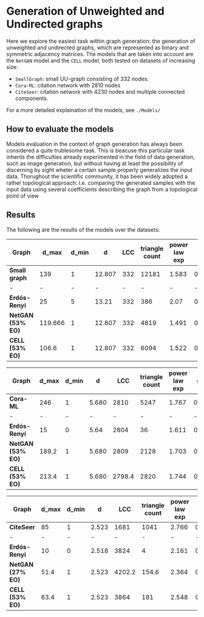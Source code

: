 # Generation of Unweighted and Undirected graphs

Here we explore the easiest task within graph generation: the generation of unweighted and undirected graphs, which are represented as binary and symmetric adjacency matrices.
The models that are taken into account are the `NetGAN` model and the `CELL` model, both tested on datasets of increasing size:

- `SmallGraph`: small UU-graph consisting of 332 nodes.
- `Cora-ML`: citation network with 2810 nodes
- `CiteSeer`: citation network with 4230 nodes and multiple connected components.

For a more detailed explaination of the models, see `./Models/`

## How to evaluate the models

Models evaluation in the context of graph generation has always been considered a quite trublesome task. This is beacuse this particular task inherits the difficulties already experimented in the field of data generation, such as image generation, but without having at least the possibility of discerning by sight wheter a certain sample properly generalizes the input data.
Thorughout the scientific community, it has been widely adopted a rather topological approach: i.e. comparing the generated samples with the input data using several coefficients describing the graph from a topological point of view

## Results

The following are the results of the models over the datasets:

| Graph           | d_max   | d_min | d      | LCC | triangle count | power law exp | gini  | real edge distribution entropy | assortativity | clustering coefficient | #components | cpl   | time[s] |
| --------------- | ------- | ----- | ------ | --- | -------------- | ------------- | ----- | ------------------------------ | ------------- | ---------------------- | ----------- | ----- | ------- |
| **Small graph**     | 139     | 1     | 12.807 | 332 | 12181          | 1.583         | 0.641 | 0.865                          | \-0.207       | 0.016                  | 1           | 2.738 | \-      |
| \-              | \-      | \-    | \-     | \-  | \-             | \-            | \-    | \-                             | \-            | \-                     | \-          | \-    | \-      |
| **Erdós-Renyi**    | 25      | 5     | 13.21  | 332 | 386            | 2.07          | 0.145 | 0.993                          | 0.008         | 0.009                  | 1           | 2.533 | 0       |
| **NetGAN (53% EO)** | 119.666 | 1     | 12.807 | 332 | 4819           | 1.491         | 0.527 | 0.910                          | \-0,214       | 0.010                  | 1           | 2.549 | 2782.8  |
| **CELL (53% EO)**   | 106.6   | 1     | 12.807 | 332 | 6094           | 1.522         | 0.569 | 0.896                          | \-0,214       | 0.012                  | 1           | 2.716 | <1



| Graph           | d_max | d_min | d     | LCC    | triangle count | power law exp | gini  | real edge distribution entropy | assortativity | clustering coefficient | #components | cpl   | time[s]    |
| --------------- | ----- | ----- | ----- | ------ | -------------- | ------------- | ----- | ------------------------------ | ------------- | ---------------------- | ----------- | ----- | ---------- |
| **Cora-ML**         | 246   | 1     | 5.680 | 2810   | 5247           | 1.767         | 0.495 | 0.938                          | \-0,076       | 0.004                  | 1           | 5.271 | \-         |
| \-              | \-    | \-    | \-    | \-     | \-             | \-            | \-    | \-                             | \-            | \-                     | \-          | \-    | \-         |
| **Erdós-Renyi**     | 15    | 0     | 5.64  | 2804   | 36             | 1.611         | 0.231 | 0.988                          | 0.0005        | 0.001                  | 7           | 4.790 | 10         |
| **NetGAN (53% EO)** | 189.2 | 1     | 5.680 | 2809   | 2128           | 1.703         | 0.423 | 0.955                          | \-0,08        | 0.003                  | 1.4         | 4.712 | 63.485.598 |
| **CELL (53% EO)**   | 213.4 | 1     | 5.680 | 2798.4 | 2820           | 1.744         | 0.469 | 0.946                          | \-0,08        | 0.003                  | 5.6         | 4.911 | 7          |


| Graph           | d_max | d_min | d     | LCC    | triangle count | power law exp | gini  | real edge distribution entropy | assortativity | clustering coefficient | #components | cpl   | time[s] |
| --------------- | ----- | ----- | ----- | ------ | -------------- | ------------- | ----- | ------------------------------ | ------------- | ---------------------- | ----------- | ----- | ------- |
| **CiteSeer**        | 85    | 1     | 2.523 | 1681   | 1041           | 2.766         | 0.460 | 0.942                          | \-0,077       | 0.00866                | 515         | 7.367 | \-      |
| \-              | \-    | \-    | \-    | \-     | \-             | \-            | \-    | \-                             | \-            | \-                     | \-          | \-    | \-      |
| **Erdós-Renyi**     | 10    | 0     | 2.518 | 3824   | 4              | 2.161         | 0.344 | 0.973                          | 0.002         | 0.001                  | 371         | 8.834 | 5       |
| **NetGAN (27% EO)** | 51.4  | 1     | 2.523 | 4202.2 | 154.6          | 2.364         | 0.333 | 0.973                          | \-0,117       | 0.00737                | 7.8         | 10.18 | Days    |
| **CELL (53% EO)**   | 63.4  | 1     | 2.523 | 3864   | 181            | 2.548         | 0.407 | 0.958                          | \-0,012       | 0.00336                | 120.8       | 9.052 | 10      |



